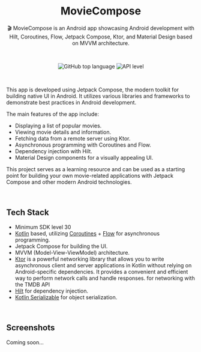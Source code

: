 
<h1 align="center">MovieCompose</h1>

<p align="center">
  🎬 MovieCompose is an Android app showcasing Android development with Hilt, Coroutines, Flow, Jetpack Compose, Ktor, and Material Design based on MVVM architecture.
</p>

</br>

<p align="center">
  <img src="https://img.shields.io/github/languages/top/davidHarush/MovieCompose.svg" alt="GitHub top language">
  <img src="https://img.shields.io/badge/API-30%2B-brightgreen.svg?style=flat" alt="API level">
</p>

</br>

This app is developed using Jetpack Compose, the modern toolkit for building native UI in Android. It utilizes various libraries and frameworks to demonstrate best practices in Android development.

The main features of the app include:
- Displaying a list of popular movies.
- Viewing movie details and information.
- Fetching data from a remote server using Ktor.
- Asynchronous programming with Coroutines and Flow.
- Dependency injection with Hilt.
- Material Design components for a visually appealing UI.

This project serves as a learning resource and can be used as a starting point for building your own movie-related applications with Jetpack Compose and other modern Android technologies.

</br>

## Tech Stack
- Minimum SDK level 30
- [Kotlin](https://kotlinlang.org/) based, utilizing [Coroutines](https://github.com/Kotlin/kotlinx.coroutines) + [Flow](https://kotlin.github.io/kotlinx.coroutines/kotlinx-coroutines-core/kotlinx.coroutines.flow/) for asynchronous programming.
- Jetpack Compose for building the UI.
- MVVM (Model-View-ViewModel) architecture.
- [Ktor](https://ktor.io/) is a powerful networking library that allows you to write asynchronous client and server applications in Kotlin without relying on Android-specific dependencies. It provides a convenient and efficient way to perform network calls and handle responses.
for networking with the TMDB API
- [Hilt](https://dagger.dev/hilt/) for dependency injection.
- [Kotlin Serializable](https://kotlinlang.org/docs/serialization.html) for object serialization.

</br>

## Screenshots
<!-- Add screenshots of your app in action -->
Coming soon...

</br>

